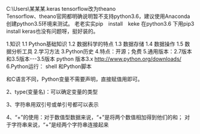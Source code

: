 C:\Users\某某某\.keras  tensorflow改为theano  
Tensorflow、theano官网都明确说明暂不支持python3.6，建议使用Anaconda创建python3.5环境来测试。
老老实实pip　install　keke
在python3.6 下用pip3 install keras也没有问题呀，挺好装的。

1.知识
	1.1 Python基础知识
	1.2 数据科学的特点
	1.3 数据存储
	1.4 数据操作
	1.5 数据分析工具
2.学习方法
3.Python历史
4.特点：开源；免费
5.通用版本：2.7版本和3.5版本---3.5版本
python 版本3.x http://www.python.org/downloads/
6.Python运行：
shell 和Python脚本


和C语言不同，Python变量不需要声明，直接赋值用即可。

2、type(变量名)：可以确定变量的类型

3、字符串用双引号或单引号都可以表示

4、“+”的使用：对于数值型数据来说，“+”是将两个数值相加得到他们的和；
                对于字符串来说，“+”是经两个字符串连接起来
